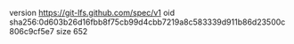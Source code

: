 version https://git-lfs.github.com/spec/v1
oid sha256:0d603b26d16fbb8f75cb99d4cbb7219a8c583339d911b86d23500c806c9cf5e7
size 652
